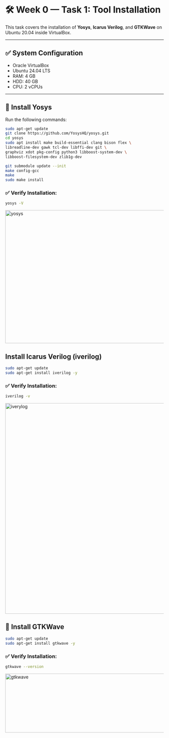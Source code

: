 # 🛠 Week 0 — Task 1: Tool Installation

This task covers the installation of **Yosys**, **Icarus Verilog**, and **GTKWave** on Ubuntu 20.04 inside VirtualBox.

---

## ✅ System Configuration
- Oracle VirtualBox
- Ubuntu 24.04 LTS
- RAM: 4 GB
- HDD: 40 GB
- CPU: 2 vCPUs

---


## 🔹 Install Yosys

Run the following commands:

```bash
sudo apt-get update
git clone https://github.com/YosysHQ/yosys.git
cd yosys
sudo apt install make build-essential clang bison flex \
libreadline-dev gawk tcl-dev libffi-dev git \
graphviz xdot pkg-config python3 libboost-system-dev \
libboost-filesystem-dev zlib1g-dev

git submodule update --init
make config-gcc
make
sudo make install
```

 ### ✅  Verify Installation:
```bash
yosys -V
```
<img width="808" height="422" alt="yosys" src="https://github.com/user-attachments/assets/4a4d3cf2-f7d5-475e-8f63-200a23282960" />

## Install Icarus Verilog (iverilog) 

```bash
sudo apt-get update
sudo apt-get install iverilog -y
```

### ✅ Verify Installation:
```bash
iverilog -v
```
<img width="927" height="668" alt="iverylog" src="https://github.com/user-attachments/assets/a81603e5-162e-41d7-b52c-e5365651cae4" />


## 🔹 Install GTKWave
```bash
sudo apt-get update
sudo apt-get install gtkwave -y
```

### ✅ Verify Installation:
```bash
gtkwave --version
```
<img width="972" height="187" alt="gtkwave" src="https://github.com/user-attachments/assets/80ecc085-ce27-458e-8703-c82be2e4dbd8" />
